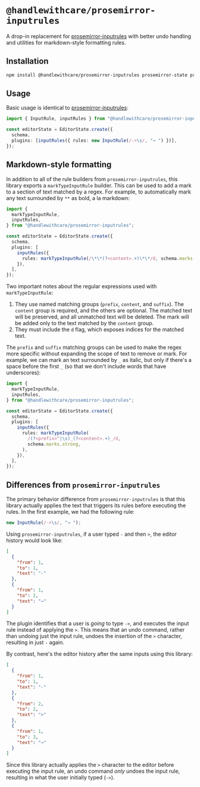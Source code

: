 # `@handlewithcare/prosemirror-inputrules`

A drop-in replacement for [prosemirror-inputrules](https://npmjs.com/package/prosemirror-inputrules) with better undo handling and utilities for markdown-style formatting rules.

## Installation

```sh
npm install @handlewithcare/prosemirror-inputrules prosemirror-state prosemirror-model prosemirror-view
```

## Usage

Basic usage is identical to [prosemirror-inputrules](https://npmjs.com/package/prosemirror-inputrules):

```ts
import { InputRule, inputRules } from "@handlewithcare/prosemirror-inputrules";

const editorState = EditorState.create({
  schema,
  plugins: [inputRules({ rules: new InputRule(/->\s/, "→ ") })],
});
```

## Markdown-style formatting

In addition to all of the rule builders from `prosemirror-inputrules`, this library exports a `markTypeInputRule` builder. This can be used to add a mark to a section of text matched by a regex. For example, to automatically mark any text surrounded by `**` as bold, a la markdown:

```ts
import {
  markTypeInputRule,
  inputRules,
} from "@handlewithcare/prosemirror-inputrules";

const editorState = EditorState.create({
  schema,
  plugins: [
    inputRules({
      rules: markTypeInputRule(/\*\*(?<content>.+)\*\*/d, schema.marks.strong),
    }),
  ],
});
```

Two important notes about the regular expressions used with `markTypeInputRule`:

1. They use named matching groups (`prefix`, `content`, and `suffix`). The `content` group is required, and the others are optional. The matched text will be preserved, and all unmatched text will be deleted. The mark will be added only to the text matched by the `content` group.
2. They must include the `d` flag, which exposes indices for the matched text.

The `prefix` and `suffix` matching groups can be used to make the regex more specific without expanding the scope of text to remove or mark. For example, we can mark an text surrounded by `_` as italic, but only if there's a space before the first `_` (so that we don't include words that have underscores):

```ts
import {
  markTypeInputRule,
  inputRules,
} from "@handlewithcare/prosemirror-inputrules";

const editorState = EditorState.create({
  schema,
  plugins: [
    inputRules({
      rules: markTypeInputRule(
        /(?<prefix>^|\s)_(?<content>.+)_/d,
        schema.marks.strong,
      ),
    }),
  ],
});
```

## Differences from `prosemirror-inputrules`

The primary behavior difference from `prosemirror-inputrules` is that this library actually applies the text that triggers its rules before executing the rules. In the first example, we had the following rule:

```ts
new InputRule(/->\s/, "→ ");
```

Using `prosemirror-inputrules`, if a user typed `-` and then `>`, the editor history would look like:

```json
[
  {
    "from": 1,
    "to": 1,
    "text": "-"
  },
  {
    "from": 1,
    "to": 2,
    "text": "→"
  }
]
```

The plugin identifies that a user is _going_ to type `->`, and executes the input rule instead of applying the `>`. This means that an undo command, rather than undoing just the input rule, undoes the insertion of the `>` character, resulting in just `-` again.

By contrast, here's the editor history after the same inputs using this library:

```json
[
  {
    "from": 1,
    "to": 1,
    "text": "-"
  },
  {
    "from": 2,
    "to": 2,
    "text": ">"
  },
  {
    "from": 1,
    "to": 3,
    "text": "→"
  }
]
```

Since this library actually applies the `>` character to the editor before executing the input rule, an undo command _only_ undoes the input rule, resulting in what the user initially typed (`->`).
